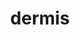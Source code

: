 ---
title: "dermis"
alias: 
type: note
subject: biology
tags:
 - biology
 - sense_organs
created: 2023.01.09 11:15
created_by: Ádám
status: empty 
---